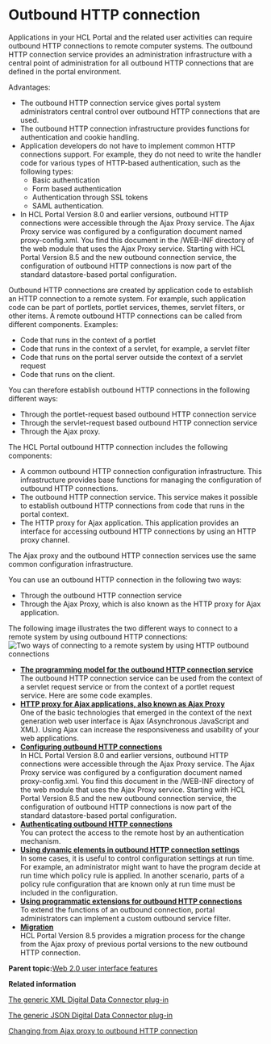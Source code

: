 # Outbound HTTP connection

Applications in your HCL Portal and the related user activities can require outbound HTTP connections to remote computer systems. The outbound HTTP connection service provides an administration infrastructure with a central point of administration for all outbound HTTP connections that are defined in the portal environment.

Advantages:

-   The outbound HTTP connection service gives portal system administrators central control over outbound HTTP connections that are used.
-   The outbound HTTP connection infrastructure provides functions for authentication and cookie handling.
-   Application developers do not have to implement common HTTP connections support. For example, they do not need to write the handler code for various types of HTTP-based authentication, such as the following types:
    -   Basic authentication
    -   Form based authentication
    -   Authentication through SSL tokens
    -   SAML authentication.
-   In HCL Portal Version 8.0 and earlier versions, outbound HTTP connections were accessible through the Ajax Proxy service. The Ajax Proxy service was configured by a configuration document named proxy-config.xml. You find this document in the /WEB-INF directory of the web module that uses the Ajax Proxy service. Starting with HCL Portal Version 8.5 and the new outbound connection service, the configuration of outbound HTTP connections is now part of the standard datastore-based portal configuration.

Outbound HTTP connections are created by application code to establish an HTTP connection to a remote system. For example, such application code can be part of portlets, portlet services, themes, servlet filters, or other items. A remote outbound HTTP connections can be called from different components. Examples:

-   Code that runs in the context of a portlet
-   Code that runs in the context of a servlet, for example, a servlet filter
-   Code that runs on the portal server outside the context of a servlet request
-   Code that runs on the client.

You can therefore establish outbound HTTP connections in the following different ways:

-   Through the portlet-request based outbound HTTP connection service
-   Through the servlet-request based outbound HTTP connection service
-   Through the Ajax proxy.

The HCL Portal outbound HTTP connection includes the following components:

-   A common outbound HTTP connection configuration infrastructure. This infrastructure provides base functions for managing the configuration of outbound HTTP connections.
-   The outbound HTTP connection service. This service makes it possible to establish outbound HTTP connections from code that runs in the portal context.
-   The HTTP proxy for Ajax application. This application provides an interface for accessing outbound HTTP connections by using an HTTP proxy channel.

The Ajax proxy and the outbound HTTP connection services use the same common configuration infrastructure.

You can use an outbound HTTP connection in the following two ways:

-   Through the outbound HTTP connection service
-   Through the Ajax Proxy, which is also known as the HTTP proxy for Ajax application.

The following image illustrates the two different ways to connect to a remote system by using outbound HTTP connections: ![Two ways of connecting to a remote system by using HTTP outbound connections](../images/HTTP_OutBound_graphic_1.jpg)

-   **[The programming model for the outbound HTTP connection service](../dev-portlet/outbhttp_progr_model.md)**  
The outbound HTTP connection service can be used from the context of a servlet request service or from the context of a portlet request service. Here are some code examples.
-   **[HTTP proxy for Ajax applications, also known as Ajax Proxy](../dev-portlet/outbhttp_httproxy_4_ajax_apps.md)**  
One of the basic technologies that emerged in the context of the next generation web user interface is Ajax \(Asynchronous JavaScript and XML\). Using Ajax can increase the responsiveness and usability of your web applications.
-   **[Configuring outbound HTTP connections](../dev-portlet/outbhttp_cfg_oh_conns.md)**  
In HCL Portal Version 8.0 and earlier versions, outbound HTTP connections were accessible through the Ajax Proxy service. The Ajax Proxy service was configured by a configuration document named proxy-config.xml. You find this document in the /WEB-INF directory of the web module that uses the Ajax Proxy service. Starting with HCL Portal Version 8.5 and the new outbound connection service, the configuration of outbound HTTP connections is now part of the standard datastore-based portal configuration.
-   **[Authenticating outbound HTTP connections](../dev-portlet/outbhttp_authntct.md)**  
You can protect the access to the remote host by an authentication mechanism.
-   **[Using dynamic elements in outbound HTTP connection settings](../dev-portlet/outbhttp_dyn_elements.md)**  
In some cases, it is useful to control configuration settings at run time. For example, an administrator might want to have the program decide at run time which policy rule is applied. In another scenario, parts of a policy rule configuration that are known only at run time must be included in the configuration.
-   **[Using programmatic extensions for outbound HTTP connections](../dev-portlet/outbhttp_progr_xtns.md)**  
To extend the functions of an outbound connection, portal administrators can implement a custom outbound service filter.
-   **[Migration](../dev-portlet/outbound_http_migrate.md)**  
HCL Portal Version 8.5 provides a migration process for the change from the Ajax proxy of previous portal versions to the new outbound HTTP connection.

**Parent topic:**[Web 2.0 user interface features](../dev-portlet/w2_ovu.md)

**Related information**  


[The generic XML Digital Data Connector plug-in](../social/plrf_genrc_beanlst_provider.md)

[The generic JSON Digital Data Connector plug-in](../social/plrf_genrc_beanlst_provider_json.md)

[Changing from Ajax proxy to outbound HTTP connection](../migrate/mig_enable_outboundhttp.md)

